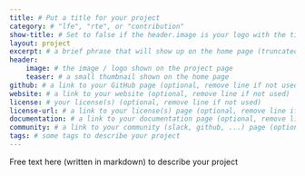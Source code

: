 ```yaml
---
title: # Put a title for your project
category: # "lfe", "rte", or "contribution"
show-title: # Set to false if the header.image is your logo with the title of the project, false otherwise
layout: project
excerpt: # a brief phrase that will show up on the home page (truncated to 200 characters)
header:
    image: # the image / logo shown on the project page
    teaser: # a small thumbnail shown on the home page
github: # a link to your GitHub page (optional, remove line if not used)
website: # a link to your website (optional, remove line if not used)
license: # your license(s) (optional, remove line if not used)
license-url: # a link to your license(s) page (optional, remove line if not used)
documentation: # a link to your documentation page (optional, remove line if not used)
community: # a link to your community (slack, github, ...) page (optional, remove line if not used)
tags: # some tags to describe your project
---
```


Free text here (written in markdown) to describe your project